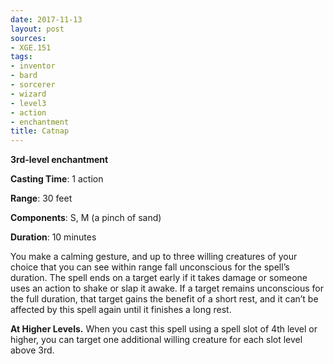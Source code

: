 ```yaml
---
date: 2017-11-13
layout: post
sources:
- XGE.151
tags:
- inventor
- bard
- sorcerer
- wizard
- level3
- action
- enchantment
title: Catnap
---
```


**3rd-level enchantment**

**Casting Time**: 1 action

**Range**: 30 feet

**Components**: S, M (a pinch of sand)

**Duration**: 10 minutes

You make a calming gesture, and up to three willing creatures of your choice that you can see within range fall unconscious for the spell’s duration. The spell ends on a target early if it takes damage or someone uses an action to shake or slap it awake. If a target remains unconscious for the full duration, that target gains the benefit of a short rest, and it can’t be affected by this spell again until it finishes a long rest.

**At Higher Levels.** When you cast this spell using a spell slot of 4th level or higher, you can target one additional willing creature for each slot level above 3rd.
